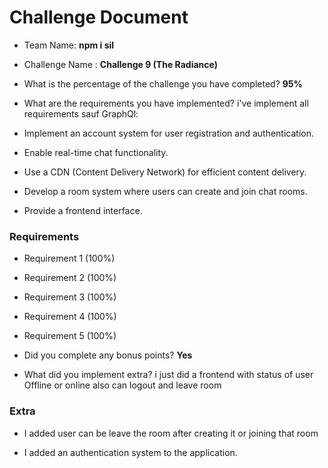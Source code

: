 # Challenge Document

- Team Name: **npm i sil**
- Challenge Name : **Challenge 9 (The Radiance)**

- What is the percentage of the challenge you have completed? **95%**

- What are the requirements you have implemented?
i've implement all requirements sauf GraphQl:

- Implement an account system for user registration and authentication.
- Enable real-time chat functionality.
- Use a CDN (Content Delivery Network) for efficient content delivery.
- Develop a room system where users can create and join chat rooms.
- Provide a frontend interface.

### Requirements

- Requirement 1 (100%)
- Requirement 2 (100%)
- Requirement 3 (100%)
- Requirement 4 (100%)
- Requirement 5 (100%)

- Did you complete any bonus points? **Yes**

- What did you implement extra?
i just did a frontend with status of user Offline or online also can logout and leave room

### Extra

- I added user can be leave the room after creating it or joining that room

- I added an authentication system to the application.
